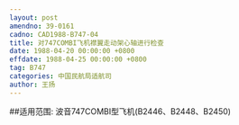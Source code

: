 ```yaml
---
layout: post
amendno: 39-0161
cadno: CAD1988-B747-04
title: 对747COMBI飞机襟翼走动架心轴进行检查
date: 1988-04-20 00:00:00 +0800
effdate: 1988-04-25 00:00:00 +0800
tag: B747
categories: 中国民航局适航司
author: 王扬
---
```


##适用范围:
波音747COMBI型飞机(B2446、B2448、B2450)

